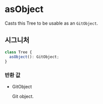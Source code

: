 # asObject

Casts this Tree to be usable as an `GitObject`.

## 시그니처

```ts
class Tree {
  asObject(): GitObject;
}
```

### 반환 값

<ul class="param-ul">
  <li class="param-li param-li-root">
    <span class="param-type">GitObject</span>
    <br>
    <p class="param-description">Git object.</p>
  </li>
</ul>